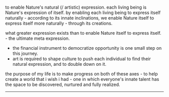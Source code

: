to enable Nature's natural (/ artistic) expression.
each living being is Nature's expression of itself.
by enabling each living being to express itself naturally - according to its innate inclinations, we enable Nature itself to express itself more naturally - through its creations.

what greater expression exists than to enable Nature itself to express itself. - the ultimate meta expression.

- the financial instrument to democratize opportunity is one small step on this journey.
- art is required to shape culture to push each individual to find their natural expression, and to double down on it.

the purpose of my life is to make progress on both of these axes - to help create a world that i wish i had - one in which everyone's innate talent has the space to be discovered, nurtured and fully realized.

---


